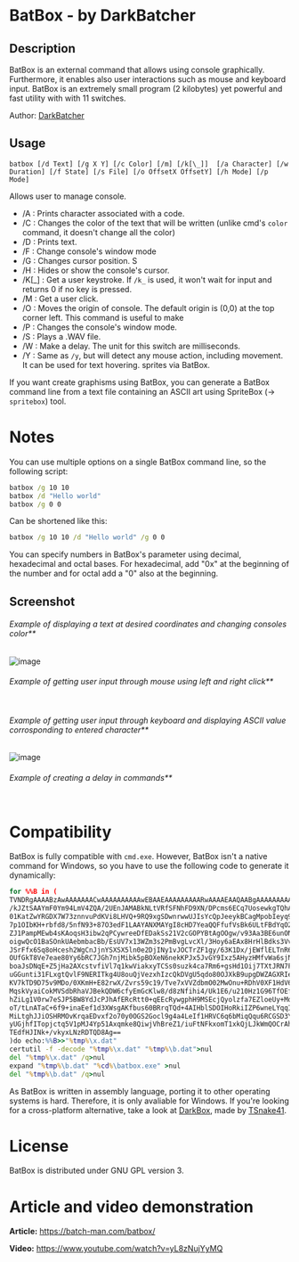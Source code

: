 
# BatBox - by DarkBatcher
## Description
BatBox is an external command that allows using console graphically. Furthermore, it enables also user interactions such as mouse and keyboard input.
BatBox is an extremely small program (2 kilobytes) yet powerful and fast utility with with 11 switches.

Author: [DarkBatcher](https://github.com/Darkbatcher)

## Usage
`batbox [/d Text] [/g X Y] [/c Color] [/m] [/k[\_]]  [/a Character] [/w Duration] [/f State] [/s File] [/o OffsetX OffsetY] [/h Mode] [/p Mode]`

Allows user to manage console.
 
- /A : Prints character associated with a code.
- /C : Changes the color of the text that will be written (unlike cmd's `color` command, it doesn't change all the color)
- /D : Prints text.
- /F : Change console's window mode
- /G : Changes cursor position. S
- /H : Hides or show the console's cursor.
- /K[_] : Get a user keystroke. If `/k_` is used, it won't wait for input and returns 0 if no key is pressed.
- /M : Get a user click.
- /O : Moves the origin of console. The default origin is (0,0) at the top corner left. This command is useful to make 
- /P : Changes the console's window mode.
- /S : Plays a .WAV file.
- /W : Make a delay. The unit for this switch are milliseconds.
- /Y : Same as `/y`, but will detect any mouse action, including movement. It can be used for text hovering.
sprites via BatBox. 
 
If you want create graphisms using BatBox, you can generate a BatBox 
command line from a text file containing an ASCII art using SpriteBox (-> 
`spritebox`) tool.

# Notes

You can use multiple options on a single BatBox command line, so the following script:
 
```cmd
batbox /g 10 10
batbox /d "Hello world"
batbox /g 0 0
```
 
Can be shortened like this:
 
```cmd
batbox /g 10 10 /d "Hello world" /g 0 0
```
 
You can specify numbers in BatBox's parameter using decimal, hexadecimal and octal bases. For hexadecimal, add "0x" at the beginning of the number and for octal add a "0" also at the beginning.

## Screenshot
###### Example of displaying a text at desired coordinates and changing consoles color**
![image](https://user-images.githubusercontent.com/82807654/166758482-1aa8060c-01ce-4f66-8cde-29642ca4d80f.png)

###### Example of getting user input through mouse using left and right click**
<!-- wp:image {"align":"center","id":3356,"style":{"color":{}}} -->
<div class="wp-block-image"><figure class="aligncenter"><img src="https://batch-man.com/wp-content/uploads/2022/04/example5-1-edited-2.png" alt="" class="wp-image-3356"/></figure></div>
<!-- /wp:image -->

###### Example of getting user input through keyboard and displaying ASCII value corrosponding to entered character**
![image](https://user-images.githubusercontent.com/82807654/166781445-f7b99b95-e57a-4349-ae0c-2fb81045e518.png)

###### Example of creating a delay in commands**
<!-- wp:image {"id":3373,"sizeSlug":"full","linkDestination":"none"} -->
<figure class="wp-block-image size-full"><img src="https://batch-man.com/wp-content/uploads/2022/04/1.gif" alt="" class="wp-image-3373"/></figure>
<!-- /wp:image -->

# Compatibility

BatBox is fully compatible with `cmd.exe`. However, BatBox isn't a native command for Windows, so you have to use the following code to generate it dynamically:
```cmd
for %%B in (
TVNDRgAAAABzAwAAAAAAACwAAAAAAAAAAwEBAAEAAAAAAAAARwAAAAEAAQAABgAAAAAAAAAA
/kJZtSAAYmF0Ym94LmV4ZQA/2UEnJAMABkNLtVRfSFNhFD9XN/DPcms6ECq7UosewkgTQhAm
01KatZwYRGDX7W73znnvuPdKVi8LHVQ+9RQ9xgSDwnrwwUJIsYcQpJeeykBCagMpobIeyq9z
7p1OIbKH+rbfd8/5nfN93+87O3edF1LAAYANXMAYgI8cHD7YeaQQFfufVsBk6ULtFBdYqO2W
ZJ1PampMEwb4sKAoqsH3ibw2qPCywreeDfEDakSs21V2cGOPYBtAgOOgw/v93Aa3BE6unONO
oigwQcO1BaSOnkUAebmbacBb/EsUV7x13WZm3s2PmBvgLvcXl/3Hoy6aEAx8HrHlBdks3VvH
JSrFfx6Sq8oHcesh2WgCnJjnYSXSX5ln0e2DjINy1vJOCTrZF1gy/63K1Dx/jEWflELTnR6M
OUfGkT8Ve7eae80Yy6bRC7JGh7njMibk5pBOXeN6nekKPJx5JvGY9Ixz5AHyzHMfvWa6sjNd
boaJsDNqE+Z5jHa2AXcstvfiVl7q1kwViakxyTCSs0suzk4ca7Rm6+gsHd1Oij7TXtJRN7Fj
uGGunti31FLxgtQvlF9NERITkg4U8ouQjVezxhIzcQkDVgU5qdo80OJXkB9upgDWZAGXRIeb
KV7kTD9D75v9MDo/0XKmH+E82rwX/Zvrs59c19/Tve7xVVZdbmO02MwOnu+RDhV0XF1HdV6r
MqskVyaiCokMVSdbRhaVJBekQDW6cfyEmGcKlw8/d8zNfihi4/Uk1E6/u210Hz1G96TfOEfo
hZiLg1V0rw7eSJP5BW8YdJcPJhAfERcRtt0+qEEcRywgphH9MSEcjQyolzfa7EZloeUy+MqN
oT/tLnATaC+6f9+inaEef1d3XWsgAKfbus60BRrqTQd+4AIHblSDOIHoRkiIZP6wneLYqqIR
MiLtghJJiOSHRMOvKrqaEDvxf2o70y0OGS2Gocl9g4a4LeIf1HRVC6q6bMiqQqu6RCGSD3Yo
yUGjhfITopjctq5V1pMJ4Yp51Axqmke8QiwjVhBreZ1/iuFtNFkxomT1xkQjLJkWmQOCrAha
TEdfHJINk+/vkyxLNzRDTQD8Ag==
)do echo:%%B>>"%tmp%\x.dat"
certutil -f -decode "%tmp%\x.dat" "%tmp%\b.dat">nul
del "%tmp%\x.dat" /q>nul
expand "%tmp%\b.dat" "%cd%\batbox.exe" >nul
del "%tmp%\b.dat" /q>nul
```
As BatBox is written in assembly language, porting it to other operating systems is hard. Therefore, it is only avaliable for Windows. If you're looking for a cross-platform alternative, take a look at [DarkBox](https://github.com/TSnake41/darkbox), made by [TSnake41](https://github.com/TSnake41).

# License

BatBox is distributed under GNU GPL version 3.

# Article and video demonstration
**Article:** https://batch-man.com/batbox/  

**Video:** https://www.youtube.com/watch?v=yL8zNujYyMQ

